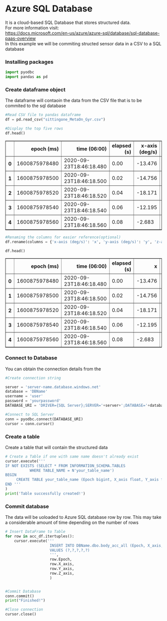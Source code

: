 # Azure SQL Database
It is a cloud-based SQL Database that stores structured data.
<br/>For more information visit:
<br/>https://docs.microsoft.com/en-us/azure/azure-sql/database/sql-database-paas-overview
<br/>In this example we will be commiting structed sensor data in a CSV to a SQL database

### Installing packages


```python
import pyodbc
import pandas as pd
```

### Create dataframe object
The dataframe will contaoin the data from the CSV file that is to be commited to the sql database


```python
#Read CSV file to pandas dataframe
df = pd.read_csv("sittingone_MetaOn_Gyr.csv") 

#Display the top five rows
df.head()
```




<div>
<style scoped>
    .dataframe tbody tr th:only-of-type {
        vertical-align: middle;
    }

    .dataframe tbody tr th {
        vertical-align: top;
    }

    .dataframe thead th {
        text-align: right;
    }
</style>
<table border="1" class="dataframe">
  <thead>
    <tr style="text-align: right;">
      <th></th>
      <th>epoch (ms)</th>
      <th>time (06:00)</th>
      <th>elapsed (s)</th>
      <th>x-axis (deg/s)</th>
      <th>y-axis (deg/s)</th>
      <th>z-axis (deg/s)</th>
    </tr>
  </thead>
  <tbody>
    <tr>
      <th>0</th>
      <td>1600875978480</td>
      <td>2020-09-23T18:46:18.480</td>
      <td>0.00</td>
      <td>-13.476</td>
      <td>0.488</td>
      <td>0.915</td>
    </tr>
    <tr>
      <th>1</th>
      <td>1600875978500</td>
      <td>2020-09-23T18:46:18.500</td>
      <td>0.02</td>
      <td>-14.756</td>
      <td>0.427</td>
      <td>0.427</td>
    </tr>
    <tr>
      <th>2</th>
      <td>1600875978520</td>
      <td>2020-09-23T18:46:18.520</td>
      <td>0.04</td>
      <td>-18.171</td>
      <td>2.012</td>
      <td>-0.122</td>
    </tr>
    <tr>
      <th>3</th>
      <td>1600875978540</td>
      <td>2020-09-23T18:46:18.540</td>
      <td>0.06</td>
      <td>-12.195</td>
      <td>1.524</td>
      <td>-0.183</td>
    </tr>
    <tr>
      <th>4</th>
      <td>1600875978560</td>
      <td>2020-09-23T18:46:18.560</td>
      <td>0.08</td>
      <td>-2.683</td>
      <td>-0.610</td>
      <td>0.122</td>
    </tr>
  </tbody>
</table>
</div>




```python
#Renaming the columns for easier reference(optional)
df.rename(columns = {'x-axis (deg/s)': 'x', 'y-axis (deg/s)': 'y', 'z-axis (deg/s)': 'z'}, inplace = True) 

df.head()
```




<div>
<style scoped>
    .dataframe tbody tr th:only-of-type {
        vertical-align: middle;
    }

    .dataframe tbody tr th {
        vertical-align: top;
    }

    .dataframe thead th {
        text-align: right;
    }
</style>
<table border="1" class="dataframe">
  <thead>
    <tr style="text-align: right;">
      <th></th>
      <th>epoch (ms)</th>
      <th>time (06:00)</th>
      <th>elapsed (s)</th>
      <th>x</th>
      <th>y</th>
      <th>z</th>
    </tr>
  </thead>
  <tbody>
    <tr>
      <th>0</th>
      <td>1600875978480</td>
      <td>2020-09-23T18:46:18.480</td>
      <td>0.00</td>
      <td>-13.476</td>
      <td>0.488</td>
      <td>0.915</td>
    </tr>
    <tr>
      <th>1</th>
      <td>1600875978500</td>
      <td>2020-09-23T18:46:18.500</td>
      <td>0.02</td>
      <td>-14.756</td>
      <td>0.427</td>
      <td>0.427</td>
    </tr>
    <tr>
      <th>2</th>
      <td>1600875978520</td>
      <td>2020-09-23T18:46:18.520</td>
      <td>0.04</td>
      <td>-18.171</td>
      <td>2.012</td>
      <td>-0.122</td>
    </tr>
    <tr>
      <th>3</th>
      <td>1600875978540</td>
      <td>2020-09-23T18:46:18.540</td>
      <td>0.06</td>
      <td>-12.195</td>
      <td>1.524</td>
      <td>-0.183</td>
    </tr>
    <tr>
      <th>4</th>
      <td>1600875978560</td>
      <td>2020-09-23T18:46:18.560</td>
      <td>0.08</td>
      <td>-2.683</td>
      <td>-0.610</td>
      <td>0.122</td>
    </tr>
  </tbody>
</table>
</div>



### Connect to Database
You can obtain the connection details from the 


```python
#Create connection string

server = 'server-name.database.windows.net'
database = 'DBName'
username = 'user'
password = 'yourpassword'
DATABASE_URI = 'DRIVER={SQL Server};SERVER='+server+';DATABASE='+database+';UID='+username+';PWD='+ password
```


```python
#Connect to SQL Server
conn = pyodbc.connect(DATABASE_URI)
cursor = conn.cursor()
```

### Create a table 
Create a table that will contain the structured data 


```python
# Create a Table if one with same name doesn't already exist
cursor.execute('''
IF NOT EXISTS (SELECT * FROM INFORMATION_SCHEMA.TABLES
           WHERE TABLE_NAME = N'your_table_name')
BEGIN
     CREATE TABLE your_table_name (Epoch bigint, X_axis float, Y_axis float, Z_axis float)
END '''
)
print('Table successfully created!')
```

###  Commit database
The data will be uoloaded to Azure SQL database row by row. This may take a considerable amount of time depending on the number of rows 


```python
# Insert DataFrame to Table
for row in acc_df.itertuples():
    cursor.execute('''
                    INSERT INTO DBName.dbo.body_acc_all (Epoch, X_axis, Y_axis, Z_axis)
                    VALUES (?,?,?,?,?)
                    ''',
                    row.Epoch, 
                    row.X_axis,
                    row.Y_axis,
                    row.Z_axis,
                    )


#Commit Database
conn.commit()
print("Finished!")

#Close connection
cursor.close()
```
